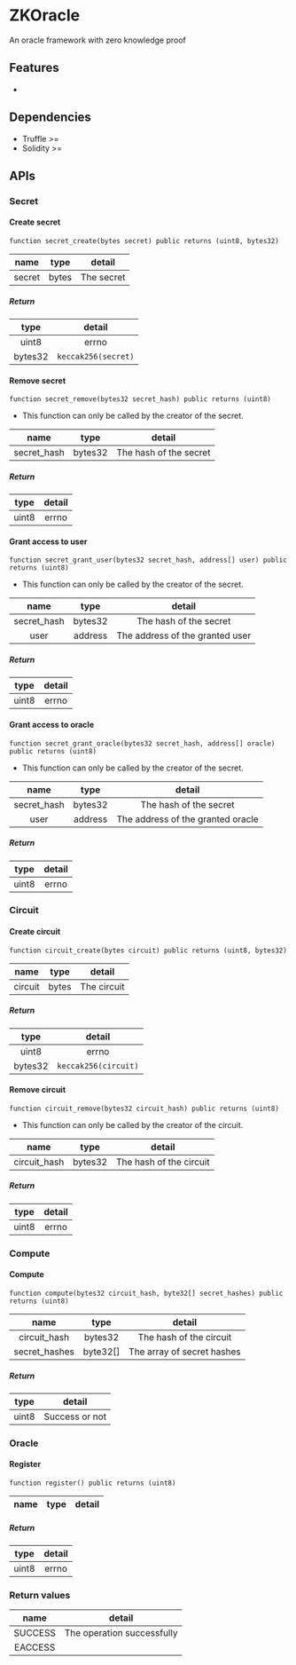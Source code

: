 # ZKOracle
An oracle framework with zero knowledge proof

## Features

* 

## Dependencies

* Truffle >=
* Solidity >=

## APIs

### Secret

#### Create secret

`function secret_create(bytes secret) public returns (uint8, bytes32)`

| name | type | detail |
| :--: | :--: | :--: |
| secret | bytes | The secret |

##### Return

| type | detail |
| :--: | :--: |
| uint8 | errno |
| bytes32 | `keccak256(secret)` |

#### Remove secret 

`function secret_remove(bytes32 secret_hash) public returns (uint8)`

* This function can only be called by the creator of the secret.

| name | type | detail |
| :--: | :--: | :--: |
| secret_hash | bytes32 | The hash of the secret |

##### Return

| type | detail |
| :--: | :--: |
| uint8 | errno |

#### Grant access to user

`function secret_grant_user(bytes32 secret_hash, address[] user) public returns (uint8)`

* This function can only be called by the creator of the secret.

| name | type | detail |
| :--: | :--: | :--: |
| secret_hash | bytes32 | The hash of the secret |
| user | address | The address of the granted user |

##### Return

| type | detail |
| :--: | :--: |
| uint8 | errno |

#### Grant access to oracle

`function secret_grant_oracle(bytes32 secret_hash, address[] oracle) public returns (uint8)`

* This function can only be called by the creator of the secret.

| name | type | detail |
| :--: | :--: | :--: |
| secret_hash | bytes32 | The hash of the secret |
| user | address | The address of the granted oracle |

##### Return

| type | detail |
| :--: | :--: |
| uint8 | errno |

### Circuit

#### Create circuit 

`function circuit_create(bytes circuit) public returns (uint8, bytes32)`

| name | type | detail |
| :--: | :--: | :--: |
| circuit | bytes | The circuit |

##### Return

| type | detail |
| :--: | :--: |
| uint8 | errno |
| bytes32 | `keccak256(circuit)` |

#### Remove circuit 

`function circuit_remove(bytes32 circuit_hash) public returns (uint8)`

* This function can only be called by the creator of the circuit.

| name | type | detail |
| :--: | :--: | :--: |
| circuit_hash | bytes32 | The hash of the circuit |

##### Return

| type | detail |
| :--: | :--: |
| uint8 | errno |

### Compute

#### Compute

`function compute(bytes32 circuit_hash, byte32[] secret_hashes) public returns (uint8)`

| name | type | detail |
| :--: | :--: | :--: |
| circuit_hash | bytes32 | The hash of the circuit |
| secret_hashes | byte32[] | The array of secret hashes |

##### Return

| type | detail |
| :--: | :--: |
| uint8 | Success or not |

### Oracle

#### Register

`function register() public returns (uint8)`

| name | type | detail |
| :--: | :--: | :--: |

##### Return

| type | detail |
| :--: | :--: |
| uint8 | errno |

### Return values

| name | detail |
| :--: | :--: |
| SUCCESS | The operation successfully |
| EACCESS |  |
